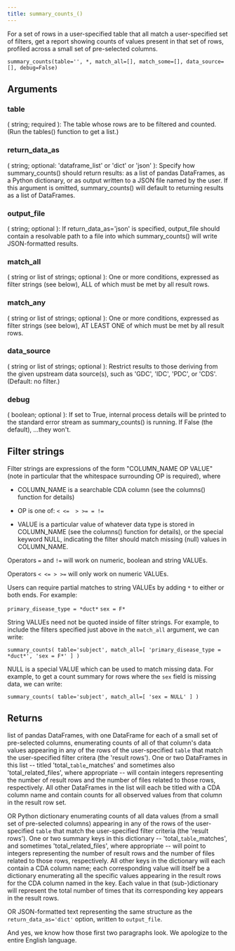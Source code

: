 ```yaml
---
title: summary_counts_()
---
```


For a set of rows in a user-specified table that all match a user-specified set of filters, get
a report showing counts of values present in that set of rows, profiled across a small set of
pre-selected columns.

`summary_counts(table='', *, match_all=[], match_some=[], data_source=[], debug=False)`


## Arguments
### table
( string; required ):
The table whose rows are to be filtered and counted. (Run the tables()
function to get a list.)

### return_data_as
( string; optional: 'dataframe_list' or 'dict' or 'json' ):
Specify how summary_counts() should return results: as a list
of pandas DataFrames, as a Python dictionary, or as output written to a
JSON file named by the user.  If this argument is omitted,
summary_counts() will default to returning results as a list of DataFrames.

### output_file
( string; optional ):
If return_data_as='json' is specified, output_file should contain a
resolvable path to a file into which summary_counts() will write
JSON-formatted results.

### match_all
( string or list of strings; optional ):
One or more conditions, expressed as filter strings (see below),
ALL of which must be met by all result rows.

### match_any
( string or list of strings; optional ):
One or more conditions, expressed as filter strings (see below),
AT LEAST ONE of which must be met by all result rows.

### data_source
( string or list of strings; optional ):
Restrict results to those deriving from the given upstream data source(s), such
as 'GDC', 'IDC', 'PDC', or 'CDS'. (Default: no filter.)

### debug
( boolean; optional ):
If set to True, internal process details will be printed to the standard error
stream as summary_counts() is running. If False (the default), ...they won't.

## Filter strings
Filter strings are expressions of the form "COLUMN_NAME OP VALUE"
(note in particular that the whitespace surrounding OP is required),
where

- COLUMN_NAME is a searchable CDA column (see the columns() function
for details)

- OP is one of: `< <=  > >= = !=`

- VALUE is a particular value of whatever data type is stored
in COLUMN_NAME (see the columns() function for details), or
the special keyword NULL, indicating the filter should match
missing (null) values in COLUMN_NAME.

Operators `=` and `!=` will work on numeric, boolean and string VALUEs.

Operators `< <= > >=` will only work on numeric VALUEs.

Users can require partial matches to string VALUEs by adding `*` to either or
both ends. For example:

`primary_disease_type = *duct*`
`sex = F*`

String VALUEs need not be quoted inside of filter strings. For example, to include
the filters specified just above in the `match_all` argument, we can write:

`summary_counts( table='subject', match_all=[ 'primary_disease_type = *duct*', 'sex = F*' ] )`

NULL is a special VALUE which can be used to match missing data. For
example, to get a count summary for rows where the `sex` field is missing data,
we can write:

`summary_counts( table='subject', match_all=[ 'sex = NULL' ] )`

## Returns
        
list of pandas DataFrames, with one DataFrame for each of a small set of
pre-selected columns, enumerating counts of all of that column's data values
appearing in any of the rows of the user-specified `table` that match the
user-specified filter critera (the 'result rows'). One or two DataFrames
in this list -- titled 'total_`table`_matches' and sometimes also
'total_related_files', where appropriate -- will contain integers representing
the number of result rows and the number of files related to those rows,
respectively. All other DataFrames in the list will each be titled with
a CDA column name and contain counts for all observed values from that
column in the result row set.

OR Python dictionary enumerating counts of all data values (from a small set of pre-selected columns)
appearing in any of the rows of the user-specified `table` that match the user-specified filter criteria
(the 'result rows'). One or two summary keys in this dictionary -- 'total_`table`_matches', and
sometimes 'total_related_files', where appropriate -- will point to integers representing
the number of result rows and the number of files related to those rows, respectively. All other keys
in the dictionary will each contain a CDA column name; each corresponding value will itself be a
dictionary enumerating all the specific values appearing in the result rows for the CDA column
named in the key. Each value in that (sub-)dictionary will represent the total number of times
that its corresponding key appears in the result rows.

OR JSON-formatted text representing the same structure as the `return_data_as='dict'`
option, written to `output_file`.

And yes, we know how those first two paragraphs look. We apologize to the entire English language.
